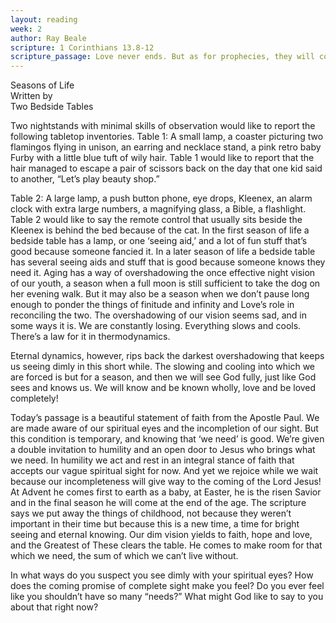 ```yaml
---
layout: reading
week: 2
author: Ray Beale
scripture: 1 Corinthians 13.8-12
scripture_passage: Love never ends. But as for prophecies, they will come to an end; as for tongues, they will cease&#59; as for knowledge, it will come to an end. For we know only in part, and we prophesy only in part&#59; but when the complete comes, the partial will come to an end. When I was a child, I spoke like a child, I thought like a child, I reasoned like a child&#59; when I became an adult, I put an end to childish ways. For now we see in a mirror, dimly, but then we will see face to face. Now I know only in part&#59; then I will know fully, even as I have been fully known.
---
```


Seasons of Life <br>
Written by <br>
Two Bedside Tables

Two nightstands with minimal skills of observation would like to report the following tabletop inventories.
Table 1: A small lamp, a coaster picturing two flamingos flying in unison, an earring and necklace stand, a pink retro baby Furby with a little blue tuft of wily hair. Table 1 would like to report that the hair managed to escape a pair of scissors back on the day that one kid said to another, “Let’s play beauty shop.”

Table 2: A large lamp, a push button phone, eye drops, Kleenex, an alarm clock with extra large numbers, a magnifying glass, a Bible, a flashlight. Table 2 would like to say the remote control that usually sits beside the Kleenex is behind the bed because of the cat.
In the first season of life a bedside table has a lamp, or one ‘seeing aid,’ and a lot of fun stuff that’s good because someone fancied it. In a later season of life a bedside table has several seeing aids and stuff that is good because someone knows they need it.
Aging has a way of overshadowing the once effective night vision of our youth, a season when a full moon is still sufficient to take the dog on her evening walk. But it may also be a season when we don’t pause long enough to ponder the things of finitude and infinity and Love’s role in reconciling the two. The overshadowing of our vision seems sad, and in some ways it is. We are constantly losing. Everything slows and cools. There’s a law for it in thermodynamics.

Eternal dynamics, however, rips back the darkest overshadowing that keeps us seeing dimly in this short while. The slowing and cooling into which we are forced is but for a season, and then we will see God fully, just like God sees and knows us. We will know and be known wholly, love and be loved completely!

Today’s passage is a beautiful statement of faith from the Apostle Paul. We are made aware of our spiritual eyes and the incompletion of our sight. But this condition is temporary, and knowing that ‘we need’ is good. We’re given a double invitation to humility and an open door to Jesus who brings what we need. In humility we act and rest in an integral stance of faith that accepts our vague spiritual sight for now. And yet we rejoice while we wait because our incompleteness will give way to the coming of the Lord Jesus! At Advent he comes first to earth as a baby, at Easter, he is the risen Savior and in the final season he will come at the end of the age.
The scripture says we put away the things of childhood, not because they weren’t important in their time but because this is a new time, a time for bright seeing and eternal knowing. Our dim vision yields to faith, hope and love, and the Greatest of These clears the table. He comes to make room for that which we need, the sum of which we can’t live without.

In what ways do you suspect you see dimly with your spiritual eyes? How does the coming promise of complete sight make you feel?
Do you ever feel like you shouldn’t have so many “needs?” What might God like to say to you about that right now?


